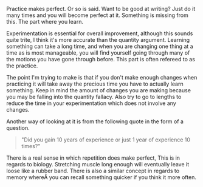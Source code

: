 Practice makes perfect. Or so is said. Want to be good at writing? Just do it many times and you will become perfect at it. Something is missing from this. The part where you learn.

Experimentation is essential for overall improvement, although this sounds quite trite, I think it's more accurate than the quantity argument. Learning something can take a long time, and when you are changing one thing at a time as is most manageable, you will find yourself going through many of the motions you have gone through before. This part is often refereed to as the practice.

The point I'm trying to make is that if you don't make enough changes when practicing it will take away the precious time you have to actually learn something. Keep in mind the amount of changes you are making because you may be falling into the quantity fallacy. Also try to go to lengths to reduce the time in your experimentation which does not involve any changes.

Another way of looking at it is from the following quote in the form of a question.
<blockquote>"Did you gain 10 years of experience or just 1 year of experience 10 times?"</blockquote>
There is a real sense in which repetition does make perfect, This is in regards to biology. Stretching muscle long enough will eventually leave it loose like a rubber band. There is also a similar concept in regards to memory whereÂ you can recall something quicker if you think it more often.
